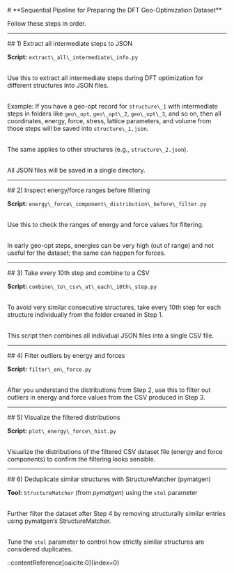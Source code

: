 \# \*\*Sequential Pipeline for Preparing the DFT Geo-Optimization Dataset\*\*



<p align="justify">

Follow these steps in order.

</p>



---



\## 1) Extract all intermediate steps to JSON



<p align="justify">



<strong>Script:</strong> <code>extract\\\_all\\\_intermediate\\\_info.py</code> <br><br>

Use this to extract all intermediate steps during DFT optimization for different structures into JSON files. <br><br>

Example: If you have a geo-opt record for <code>structure\\\_1</code> with intermediate steps in folders like <code>geo\\\_opt</code>, <code>geo\\\_opt\\\_2</code>, <code>geo\\\_opt\\\_3</code>, and so on, then all coordinates, energy, force, stress, lattice parameters, and volume from those steps will be saved into <code>structure\\\_1.json</code>. <br><br>

The same applies to other structures (e.g., <code>structure\\\_2.json</code>). <br><br>

All JSON files will be saved in a single directory.



</p>



---



\## 2) Inspect energy/force ranges before filtering



<p align="justify">



<strong>Script:</strong> <code>energy\\\_force\\\_component\\\_distribution\\\_before\\\_filter.py</code> <br><br>

Use this to check the ranges of energy and force values for filtering. <br><br>

In early geo-opt steps, energies can be very high (out of range) and not useful for the dataset; the same can happen for forces.



</p>



---



\## 3) Take every 10th step and combine to a CSV



<p align="justify">



<strong>Script:</strong> <code>combine\\\_to\\\_csv\\\_at\\\_each\\\_10th\\\_step.py</code> <br><br>

To avoid very similar consecutive structures, take every 10th step for each structure individually from the folder created in Step 1. <br><br>

This script then combines all individual JSON files into a single CSV file.



</p>



---



\## 4) Filter outliers by energy and forces



<p align="justify">



<strong>Script:</strong> <code>filter\\\_en\\\_force.py</code> <br><br>

After you understand the distributions from Step 2, use this to filter out outliers in energy and force values from the CSV produced in Step 3.



</p>



---



\## 5) Visualize the filtered distributions



<p align="justify">



<strong>Script:</strong> <code>plot\\\_energy\\\_force\\\_hist.py</code> <br><br>

Visualize the distributions of the filtered CSV dataset file (energy and force components) to confirm the filtering looks sensible.



</p>



---



\## 6) Deduplicate similar structures with StructureMatcher (pymatgen)



<p align="justify">



<strong>Tool:</strong> <code>StructureMatcher</code> (from <i>pymatgen</i>) using the <code>stol</code> parameter <br><br>

Further filter the dataset after Step 4 by removing structurally similar entries using pymatgen’s StructureMatcher. <br><br>

Tune the <code>stol</code> parameter to control how strictly similar structures are considered duplicates.



</p>

::contentReference\[oaicite:0]{index=0}



